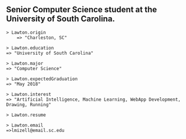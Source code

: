 ## Senior Computer Science student at the University of South Carolina.

    > Lawton.origin
    	=> "Charleston, SC"

    > Lawton.education
	=> "University of South Carolina"

    > Lawton.major
	=> "Computer Science"

    > Lawton.expectedGraduation
	=> "May 2018"

    > Lawton.interest
	=> "Artificial Intelligence, Machine Learning, WebApp Development, Drawing, Running"
	
    > Lawton.resume

    > Lawton.email
	=>lmizell@email.sc.edu
